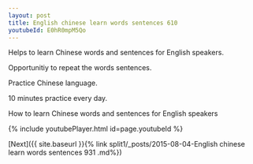 ```yaml
---
layout: post
title: English chinese learn words sentences 610 
youtubeId: E0hR0mpM5Qo
---
```

 
 
Helps to learn Chinese words and sentences for English speakers.

Opportunitiy to repeat the words sentences. 

Practice Chinese language. 
 
10 minutes practice every day. 
 
How to learn Chinese words and sentences for English speakers 
 
{% include youtubePlayer.html id=page.youtubeId %}
 
 
[Next]({{ site.baseurl }}{% link  split1/_posts/2015-08-04-English chinese learn words sentences 931 .md%})
 
